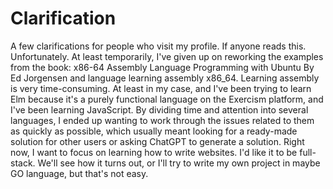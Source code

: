# Clarification
A few clarifications for people who visit my profile. If anyone reads this.
Unfortunately. At least temporarily, I've given up on reworking the examples from the book: x86-64 Assembly Language Programming with Ubuntu
By Ed Jorgensen and language learning assembly x86_64. Learning assembly is very time-consuming. At least in my case, and I've been trying to learn Elm because it's a purely functional language on the Exercism platform, and I've been learning JavaScript. By dividing time and attention into several languages, I ended up wanting to work through the issues related to them as quickly as possible, which usually meant looking for a ready-made solution for other users or asking ChatGPT to generate a solution. Right now, I want to focus on learning how to write websites. I'd like it to be full-stack. We'll see how it turns out, or I'll try to write my own project in maybe GO language, but that's not easy.
